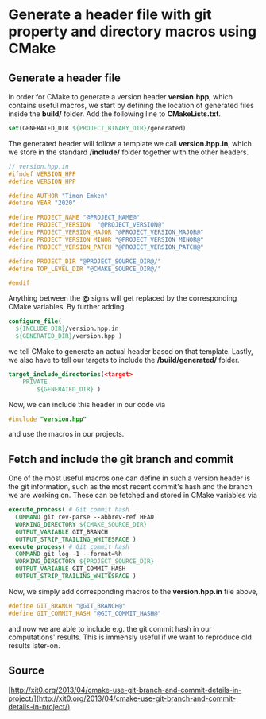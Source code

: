 # Generate a header file with git property and directory macros using CMake

## Generate a header file

In order for CMake to generate a version header **version.hpp**, which contains useful macros, we start by defining the location of generated files inside the **build/** folder. Add the following line to **CMakeLists.txt**.
```cmake
set(GENERATED_DIR ${PROJECT_BINARY_DIR}/generated)
```
The generated header will follow a template we call **version.hpp.in**, which we store in the standard **/include/** folder together with the other headers.
```cpp
// version.hpp.in
#ifndef VERSION_HPP
#define VERSION_HPP

#define AUTHOR "Timon Emken"
#define YEAR "2020"

#define PROJECT_NAME "@PROJECT_NAME@"
#define PROJECT_VERSION  "@PROJECT_VERSION@"
#define PROJECT_VERSION_MAJOR "@PROJECT_VERSION_MAJOR@"
#define PROJECT_VERSION_MINOR "@PROJECT_VERSION_MINOR@"
#define PROJECT_VERSION_PATCH "@PROJECT_VERSION_PATCH@"

#define PROJECT_DIR "@PROJECT_SOURCE_DIR@/"
#define TOP_LEVEL_DIR "@CMAKE_SOURCE_DIR@/"

#endif
```
Anything between the **@** signs will get replaced by the corresponding CMake variables. By further adding
```cmake
configure_file(
  ${INCLUDE_DIR}/version.hpp.in
  ${GENERATED_DIR}/version.hpp )
```
we tell CMake to generate an actual header based on that template. Lastly, we also have to tell our targets to include the **/build/generated/** folder.
```cmake
target_include_directories(<target>
	PRIVATE
		${GENERATED_DIR} )
```

Now, we can include this header in our code via

```cpp
#include "version.hpp"
```

and use the macros in our projects.

## Fetch and include the git branch and commit

One of the most useful macros one can define in such a version header is the git information, such as the most recent commit's hash and the branch we are working on. These can be fetched and stored in CMake variables via
```cmake
execute_process( # Git commit hash
  COMMAND git rev-parse --abbrev-ref HEAD
  WORKING_DIRECTORY ${CMAKE_SOURCE_DIR}
  OUTPUT_VARIABLE GIT_BRANCH
  OUTPUT_STRIP_TRAILING_WHITESPACE )
execute_process( # Git commit hash
  COMMAND git log -1 --format=%h
  WORKING_DIRECTORY ${PROJECT_SOURCE_DIR}
  OUTPUT_VARIABLE GIT_COMMIT_HASH
  OUTPUT_STRIP_TRAILING_WHITESPACE )
```
Now, we simply add corresponding macros to the **version.hpp.in** file above,
```cpp
#define GIT_BRANCH "@GIT_BRANCH@"
#define GIT_COMMIT_HASH "@GIT_COMMIT_HASH@"
```
and now we are able to include e.g. the git commit hash in our computations' results. This is immensly useful if we want to reproduce old results later-on.

## Source
[http://xit0.org/2013/04/cmake-use-git-branch-and-commit-details-in-project/](http://xit0.org/2013/04/cmake-use-git-branch-and-commit-details-in-project/)